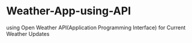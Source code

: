 # Weather-App-using-API
using Open Weather API(Application Programming Interface) for Current Weather Updates
